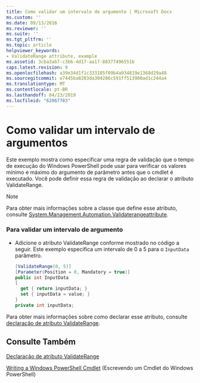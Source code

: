 ```yaml
---
title: Como validar um intervalo de argumento | Microsoft Docs
ms.custom: ''
ms.date: 09/13/2016
ms.reviewer: ''
ms.suite: ''
ms.tgt_pltfrm: ''
ms.topic: article
helpviewer_keywords:
- ValidateRange attribute, example
ms.assetid: 3cba3ab7-c3b6-4d17-aa17-88377496551b
caps.latest.revision: 9
ms.openlocfilehash: a39e34d1f1c333185f09b4a934819e1368d29a48
ms.sourcegitcommit: e7445ba8203da304286c591ff513900ad1c244a4
ms.translationtype: MT
ms.contentlocale: pt-BR
ms.lasthandoff: 04/23/2019
ms.locfileid: "62067783"
---
```

# <a name="how-to-validate-an-argument-range"></a>Como validar um intervalo de argumentos

Este exemplo mostra como especificar uma regra de validação que o tempo de execução do Windows PowerShell pode usar para verificar os valores mínimo e máximo do argumento de parâmetro antes que o cmdlet é executado. Você pode definir essa regra de validação ao declarar o atributo ValidateRange.

> [!NOTE]
> Para obter mais informações sobre a classe que define esse atributo, consulte [System.Management.Automation.Validaterangeattribute](/dotnet/api/System.Management.Automation.ValidateRangeAttribute).

### <a name="to-validate-an-argument-range"></a>Para validar um intervalo de argumento

- Adicione o atributo ValidateRange conforme mostrado no código a seguir. Este exemplo especifica um intervalo de 0 a 5 para o `InputData` parâmetro.

    ```csharp
    [ValidateRange(0, 5)]
    [Parameter(Position = 0, Mandatory = true)]
    public int InputData
    {
      get { return inputData; }
      set { inputData = value; }
    }
    private int inputData;
    ```

Para obter mais informações sobre como declarar esse atributo, consulte [declaração de atributo ValidateRange](./validaterange-attribute-declaration.md).

## <a name="see-also"></a>Consulte Também

[Declaração de atributo ValidateRange](./validaterange-attribute-declaration.md)

[Writing a Windows PowerShell Cmdlet](./writing-a-windows-powershell-cmdlet.md) (Escrevendo um Cmdlet do Windows PowerShell)
